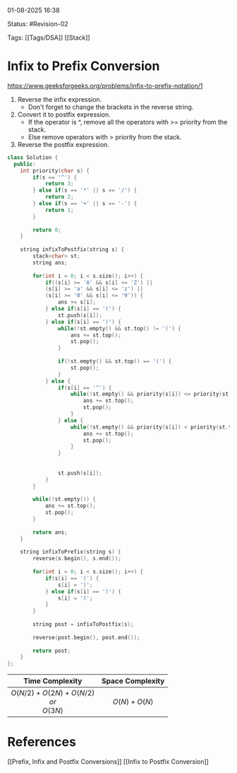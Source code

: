 01-08-2025  16:38

Status: #Revision-02  

Tags: [[Tags/DSA]] [[Stack]]

# Infix to Prefix Conversion

https://www.geeksforgeeks.org/problems/infix-to-prefix-notation/1


1. Reverse the infix expression.
	- Don't forget to change the brackets in the reverse string.
2. Convert it to postfix expression.
	-  If the operator is ^, remove all the operators with >= priority from the stack.
	- Else remove operators with > priority from the stack.
3. Reverse the postfix expression.


```cpp
class Solution {
  public:
    int priority(char s) {
        if(s == '^') {
            return 3;
        } else if(s == '*' || s == '/') {
            return 2;
        } else if(s == '+' || s == '-') {
            return 1;
        }
        
        return 0;
    }
	
    string infixToPostfix(string s) {
        stack<char> st;
        string ans;
        
        for(int i = 0; i < s.size(); i++) {
            if((s[i] >= 'A' && s[i] <= 'Z') || 
            (s[i] >= 'a' && s[i] <= 'z') || 
            (s[i] >= '0' && s[i] <= '9')) {
                ans += s[i];
            } else if(s[i] == '(') {
                st.push(s[i]);
            } else if(s[i] == ')') {
                while(!st.empty() && st.top() != '(') {
                    ans += st.top();
                    st.pop();
                }
                
                if(!st.empty() && st.top() == '(') {
                    st.pop();
                }
            } else {
                if(s[i] == '^') {
                    while(!st.empty() && priority(s[i]) <= priority(st.top())) {
                        ans += st.top();
                        st.pop();
                    }    
                } else {
                    while(!st.empty() && priority(s[i]) < priority(st.top())) {
                        ans += st.top();
                        st.pop();
                    }    
                }
                
                
                st.push(s[i]);
            }
        }
        
        while(!st.empty()) {
            ans += st.top();
            st.pop();
        }
        
        return ans;
    }
	
    string infixToPrefix(string s) {
        reverse(s.begin(), s.end());
        
        for(int i = 0; i < s.size(); i++) {
            if(s[i] == '(') {
                s[i] = ')';
            } else if(s[i] == ')') {
                s[i] = '(';
            }
        }
        
        string post = infixToPostfix(s);
        
        reverse(post.begin(), post.end());
        
        return post;
    }
};
```


|               **Time Complexity**                | **Space Complexity** |
| :----------------------------------------------: | :------------------: |
| $O(N / 2) + O(2N) + O(N / 2)$<br>$or$<br>$O(3N)$ |    $O(N) + O(N)$     |





# References

[[Prefix, Infix and Postfix Conversions]]
[[Infix to Postfix Conversion]]